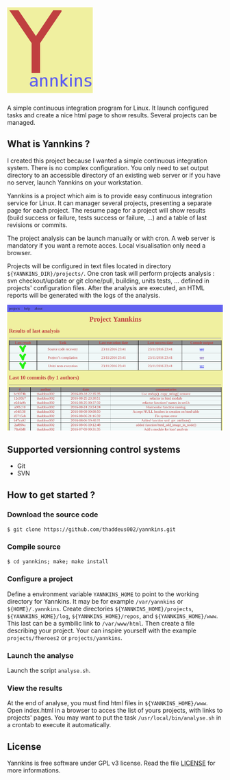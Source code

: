 # ![logo](logo.png)

A simple continuous integration program for Linux. It launch configured tasks and create a nice html page to show results. Several projects can be managed.

## What is Yannkins ?

I created this project because I wanted a simple continuous integration system. There is no complex configuration. You only need to set output directory to an accessible directory of an existing web server or if you have no server, launch Yannkins on your workstation.

Yannkins is a project which aim is to provide easy continuous integration service for Linux. It can manager several projects, presenting a separate page for each project.
The resume page for a project will show results (build success or failure, tests success or failure, ...) and a table of last revisions or commits.

The project analysis can be launch manually or with cron. A web server is mandatory if you want a remote acces. Local visualisation only need a browser.

Projects will be configured in text files located in directory `${YANNKINS_DIR}/projects/`.
One cron task will perform projects analysis : svn checkout/update or git clone/pull, building, units tests, ... defined in projects' configuration files. After the analysis are executed, an HTML reports will be generated with the logs of the analysis.

![screenshot](assets/yannkins_screenshot.png)

## Supported versionning control systems

  * Git
  * SVN

## How to get started ?

### Download the source code

    $ git clone https://github.com/thaddeus002/yannkins.git

### Compile source

    $ cd yannkins; make; make install

### Configure a project

Define a environment variable `YANNKINS_HOME` to point to the working directory for Yannkins. It may be for example `/var/yannkins` or `${HOME}/.yannkins`.
Create directories `${YANNKINS_HOME}/projects`, `${YANNKINS_HOME}/log`, `${YANNKINS_HOME}/repos`, and `${YANNKINS_HOME}/www`. This last can be a symbilic link to `/var/www/html`.
Then create a file describing your project. Your can inspire yourself with the example `projects/fheroes2` or `projects/yannkins`.

### Launch the analyse

Launch the script `analyse.sh`.

### View the results

At the end of analyse, you must find html files in `${YANNKINS_HOME}/www`. Open index.html in a browser to acces the list of yours projects, with links to projects' pages.
You may want to put the task `/usr/local/bin/analyse.sh` in a crontab to execute it automatically.

## License

Yannkins is free software under GPL v3 license. Read the file [LICENSE](LICENSE) for more informations.

